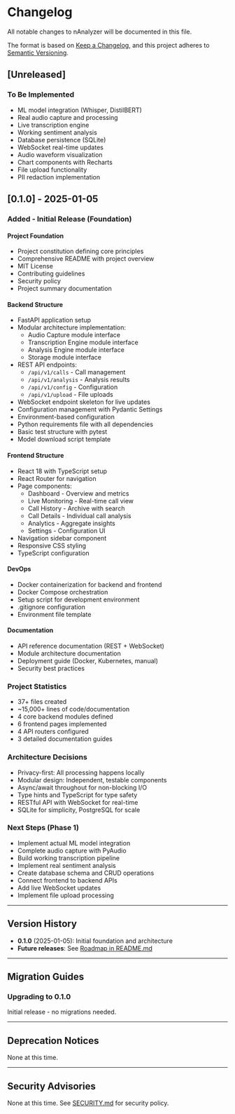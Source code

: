 # Changelog

All notable changes to nAnalyzer will be documented in this file.

The format is based on [Keep a Changelog](https://keepachangelog.com/en/1.0.0/),
and this project adheres to [Semantic Versioning](https://semver.org/spec/v2.0.0.html).

## [Unreleased]

### To Be Implemented
- ML model integration (Whisper, DistilBERT)
- Real audio capture and processing
- Live transcription engine
- Working sentiment analysis
- Database persistence (SQLite)
- WebSocket real-time updates
- Audio waveform visualization
- Chart components with Recharts
- File upload functionality
- PII redaction implementation

## [0.1.0] - 2025-01-05

### Added - Initial Release (Foundation)

#### Project Foundation
- Project constitution defining core principles
- Comprehensive README with project overview
- MIT License
- Contributing guidelines
- Security policy
- Project summary documentation

#### Backend Structure
- FastAPI application setup
- Modular architecture implementation:
  - Audio Capture module interface
  - Transcription Engine module interface
  - Analysis Engine module interface
  - Storage module interface
- REST API endpoints:
  - `/api/v1/calls` - Call management
  - `/api/v1/analysis` - Analysis results
  - `/api/v1/config` - Configuration
  - `/api/v1/upload` - File uploads
- WebSocket endpoint skeleton for live updates
- Configuration management with Pydantic Settings
- Environment-based configuration
- Python requirements file with all dependencies
- Basic test structure with pytest
- Model download script template

#### Frontend Structure
- React 18 with TypeScript setup
- React Router for navigation
- Page components:
  - Dashboard - Overview and metrics
  - Live Monitoring - Real-time call view
  - Call History - Archive with search
  - Call Details - Individual call analysis
  - Analytics - Aggregate insights
  - Settings - Configuration UI
- Navigation sidebar component
- Responsive CSS styling
- TypeScript configuration

#### DevOps
- Docker containerization for backend and frontend
- Docker Compose orchestration
- Setup script for development environment
- .gitignore configuration
- Environment file template

#### Documentation
- API reference documentation (REST + WebSocket)
- Module architecture documentation
- Deployment guide (Docker, Kubernetes, manual)
- Security best practices

### Project Statistics
- 37+ files created
- ~15,000+ lines of code/documentation
- 4 core backend modules defined
- 6 frontend pages implemented
- 4 API routers configured
- 3 detailed documentation guides

### Architecture Decisions
- Privacy-first: All processing happens locally
- Modular design: Independent, testable components
- Async/await throughout for non-blocking I/O
- Type hints and TypeScript for type safety
- RESTful API with WebSocket for real-time
- SQLite for simplicity, PostgreSQL for scale

### Next Steps (Phase 1)
- Implement actual ML model integration
- Complete audio capture with PyAudio
- Build working transcription pipeline
- Implement real sentiment analysis
- Create database schema and CRUD operations
- Connect frontend to backend APIs
- Add live WebSocket updates
- Implement file upload processing

---

## Version History

- **0.1.0** (2025-01-05): Initial foundation and architecture
- **Future releases**: See [Roadmap in README.md](README.md#roadmap)

---

## Migration Guides

### Upgrading to 0.1.0
Initial release - no migrations needed.

---

## Deprecation Notices

None at this time.

---

## Security Advisories

None at this time. See [SECURITY.md](SECURITY.md) for security policy.
